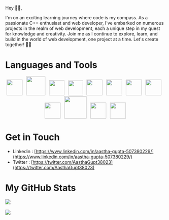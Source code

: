 Hey 👋🏻,


I'm on an exciting learning journey where code is my compass. As a passionate C++ enthusiast and web developer, I've embarked on numerous projects in the realm of web development, each a unique step in my quest for knowledge and creativity. Join me as I continue to explore, learn, and build in the world of web development, one project at a time. Let's create together! 🚀🌐

# Languages and Tools

<p align="center">
<img width="50" src="https://github.com/aastha-cse/aastha-cse/assets/100745494/f30bc3dc-2e1d-4027-89aa-dd8e866fddd1">&nbsp;&nbsp;
<img width="60" src="https://github.com/aastha-cse/aastha-cse/assets/100745494/5806e050-3522-42e5-9370-5e4c5222c4ec">&nbsp;&nbsp;
<img width="48" src="https://github.com/aastha-cse/aastha-cse/assets/100745494/264e04ae-1558-4d73-a6be-e76210e203f0">&nbsp;&nbsp;
<img width="47" src="https://github.com/aastha-cse/aastha-cse/assets/100745494/722dafc7-fdde-424a-8a34-a72ddf4730b1">&nbsp;&nbsp;
<img width="50" src="https://github.com/aastha-cse/aastha-cse/assets/100745494/7feda860-59b6-43ac-86e6-63e1b9879115">&nbsp;&nbsp;
<img width="50" src="https://github.com/aastha-cse/aastha-cse/assets/100745494/58181806-51e7-4062-be91-e897e229e9c6">&nbsp;&nbsp;
<img width="50" src="https://github.com/aastha-cse/aastha-cse/assets/100745494/94877a9b-9ff3-41dd-9930-4d887fc84309">&nbsp;&nbsp;
<img width="50" src="https://github.com/aastha-cse/aastha-cse/assets/100745494/afef0727-cddb-407b-9385-88426e4c4e94">&nbsp;&nbsp;
<img width="50" src="https://github.com/aastha-cse/aastha-cse/assets/100745494/202166c0-3433-4655-b6d0-ab767a344840">&nbsp;&nbsp;
<img width="70" src="https://github.com/aastha-cse/aastha-cse/assets/100745494/cf7a8e99-1a8f-4d97-9e28-d689a6a9fea4">&nbsp;&nbsp;
<img width="50" src="https://github.com/aastha-cse/aastha-cse/assets/100745494/0a797f84-4b97-44ad-b054-780ede0c12c9">&nbsp;&nbsp;
<img width="50" src="https://github.com/aastha-cse/aastha-cse/assets/100745494/ca320cee-0773-4e2a-9202-1d149e671f66">
</p>



# Get in Touch
- Linkedin : [https://www.linkedin.com/in/aastha-gupta-507380229/](https://www.linkedin.com/in/aastha-gupta-507380229/)
- Twitter : [https://twitter.com/AasthaGupt38023](https://twitter.com/AasthaGupt38023)

# My GitHub Stats

<div>
<img src="https://github-readme-stats.vercel.app/api/top-langs/?username=aastha-cse"><br><br>
<img src="https://github-readme-streak-stats.herokuapp.com?user=aastha-cse&theme=prussian&background=45%2C251784%2C903BA7">
</div>

